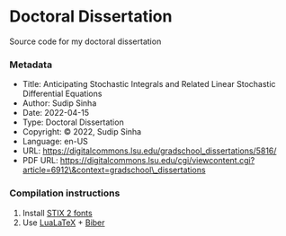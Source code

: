# Doctoral Dissertation

Source code for my doctoral dissertation


### Metadata

*   Title: Anticipating Stochastic Integrals and Related Linear Stochastic Differential Equations
*   Author: Sudip Sinha
*   Date: 2022-04-15
*   Type: Doctoral Dissertation
*   Copyright: © 2022, Sudip Sinha
*   Language: en-US
*   URL: https://digitalcommons.lsu.edu/gradschool_dissertations/5816/
*   PDF URL: https://digitalcommons.lsu.edu/cgi/viewcontent.cgi?article=6912\&context=gradschool\_dissertations


### Compilation instructions

1.  Install [STIX 2 fonts](https://www.stixfonts.org/)
2.  Use [LuaLaTeX](https://www.luatex.org/) + [Biber](http://biblatex-biber.sourceforge.net/)
